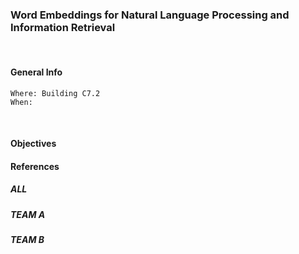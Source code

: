 ### Word Embeddings for Natural Language Processing and Information Retrieval

<br>

#### General Info
```
Where: Building C7.2
When: 
```

<br>

#### Objectives

#### References

##### ALL

##### TEAM A

##### TEAM B


